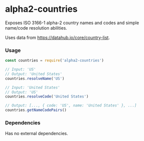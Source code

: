 # alpha2-countries

Exposes ISO 3166-1 alpha-2 country names and codes and simple name/code resolution abilities.

Uses data from https://datahub.io/core/country-list.


### Usage

```javascript
const countries = require('alpha2-countries')
```

```javascript
// Input: 'US'
// Output: 'United States'
countries.resolveName('US')
```

```javascript
// Input: 'United States'
// Output: 'US'
countries.resolveCode('United States')
```

```javascript
// Output: [..., { code: 'US', name: 'United States' }, ...]
countries.getNameCodePairs()
```


### Dependencies
Has no external dependencies.
